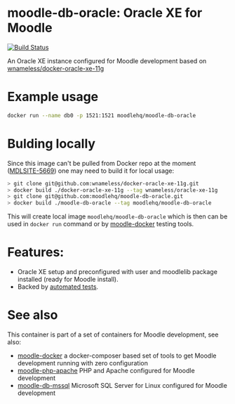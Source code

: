 # moodle-db-oracle: Oracle XE for Moodle
[![Build Status](https://travis-ci.org/moodlehq/moodle-db-oracle.svg?branch=master)](https://travis-ci.org/moodlehq/moodle-db-oracle)

An Oracle XE instance configured for Moodle development based on [wnameless/docker-oracle-xe-11g](https://github.com/wnameless/docker-oracle-xe-11g)

# Example usage

```bash
docker run --name db0 -p 1521:1521 moodlehq/moodle-db-oracle
```

# Bulding locally

Since this image can't be pulled from Docker repo at the moment
([MDLSITE-5669](https://tracker.moodle.org/browse/MDLSITE-5669)) one may need
to build it for local usage:

```bash
> git clone git@github.com:wnameless/docker-oracle-xe-11g.git
> docker build ./docker-oracle-xe-11g --tag wnameless/oracle-xe-11g
> git clone git@github.com:moodlehq/moodle-db-oracle.git
> docker build ./moodle-db-oracle --tag moodlehq/moodle-db-oracle
```
This will create local image `moodlehq/moodle-db-oracle` which is then can be
used in `docker run` command or by [moodle-docker](https://github.com/moodlehq/moodle-docker) testing tools.

# Features:
* Oracle XE setup and preconfigured with user and moodlelib package installed (ready for Moodle install).
* Backed by [automated tests](https://travis-ci.org/moodlehq/moodle-db-oracle).

# See also
This container is part of a set of containers for Moodle development, see also:
* [moodle-docker](https://github.com/moodlehq/moodle-docker) a docker-composer based set of tools to get Moodle development running with zero configuration
* [moodle-php-apache](https://github.com/moodlehq/moodle-php-apache) PHP and Apache configured for Moodle development
* [moodle-db-mssql](https://github.com/moodlehq/moodle-db-mssql) Microsoft SQL Server for Linux configured for Moodle development
